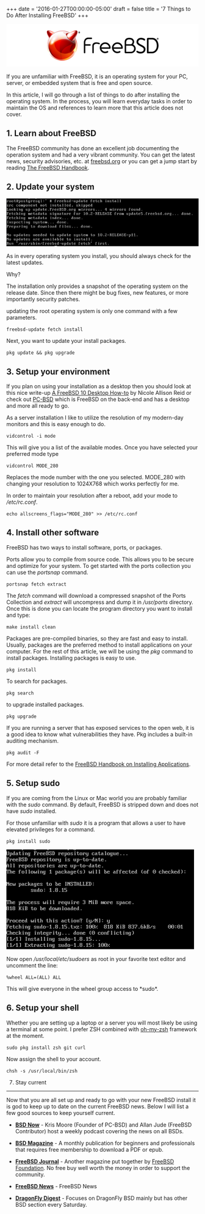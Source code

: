 +++
date = '2016-01-27T00:00:00-05:00'
draft = false
title = '7 Things to Do After Installing FreeBSD'
+++

[![FreeBSD](FREEBSD_Logo_Horiz_Pos_RGB.png)](/blog/post/7-things-to-do-after-installing-freebsd/)

If you are unfamiliar with FreeBSD, it is an operating system for your PC, server, or embedded system that is free and open source.

In this article, I will go through a list of things to do after installing the operating system. In the process, you will learn everyday tasks in order to maintain the OS and references to learn more that this article does not cover.

## 1. Learn about FreeBSD

The FreeBSD community has done an excellent job documenting the operation system and had a very vibrant community. You can get the latest news, security advisories, etc. at [freebsd.org](http://www.freebsd.org/) or you can get a jump start by reading [The FreeBSD Handbook](http://www.freebsd.org/doc/en_US.ISO8859-1/books/handbook/).

## 2. Update your system

![Install FreeBSD updates](installing_freebsd_update.png)

As in every operating system you install, you should always check for the latest updates.

Why?

The installation only provides a snapshot of the operating system on the release date. Since then there might be bug fixes, new features, or more importantly security patches.

updating the root operating system is only one command with a few parameters.

```
freebsd-update fetch install
```

Next, you want to update your install packages.

```
pkg update && pkg upgrade
```

## 3. Setup your environment

If you plan on using your installation as a desktop then you should look at this nice write-up [A FreeBSD 10 Desktop How-to](https://cooltrainer.org/a-freebsd-desktop-howto/) by Nicole Allison Reid or check out [PC-BSD](http://www.pcbsd.org/) which is FreeBSD on the back-end and has a desktop and more all ready to go.

As a server installation I like to utilize the resolution of my modern-day monitors and this is easy enough to do.

```
vidcontrol -i mode
```

This will give you a list of the available modes. Once you have selected your preferred mode type

```
vidcontrol MODE_280
```

Replaces the mode number with the one you selected. MODE_280 with changing your resolution to 1024X768 which works perfectly for me.

In order to maintain your resolution after a reboot, add your mode to */etc/rc.conf*.

```
echo allscreens_flags="MODE_280" >> /etc/rc.conf
```

## 4. Install other software

FreeBSD has two ways to install software, ports, or packages.

Ports allow you to compile from source code. This allows you to be secure and optimize for your system. To get started with the ports collection you can use the *portsnap* command.

```
portsnap fetch extract
```

The *fetch* command will download a compressed snapshot of the Ports Collection and *extract* will uncompress and dump it in */usr/ports* directory. Once this is done you can locate the program directory you want to install and type:

```
make install clean
```

Packages are pre-compiled binaries, so they are fast and easy to install. Usually, packages are the preferred method to install applications on your computer. For the rest of this article, we will be using the *pkg* command to install packages. Installing packages is easy to use.

```
pkg install
```

To search for packages.

```
pkg search
```

to upgrade installed packages.

```
pkg upgrade
```

If you are running a server that has exposed services to the open web, it is a good idea to know what vulnerabilities they have. Pkg includes a built-in auditing mechanism.

```
pkg audit -F
```

For more detail refer to the [FreeBSD Handbook on Installing Applications](https://www.freebsd.org/doc/handbook/ports.html).

## 5. Setup sudo

If you are coming from the Linux or Mac world you are probably familiar with the *sudo* command. By default, FreeBSD is stripped down and does not have *sudo* installed.

For those unfamiliar with *sudo* it is a program that allows a user to have elevated privileges for a command.

```
pkg install sudo
```

![Install sudo](installing_freebsd_install_sudo.png)

Now open */usr/local/etc/sudoers* as root in your favorite text editor and uncomment the line:

```
%wheel ALL=(ALL) ALL
```

This will give everyone in the wheel group access to \*sudo\*.

## 6. Setup your shell

Whether you are setting up a laptop or a server you will most likely be using a terminal at some point. I prefer ZSH combined with [oh-my-zsh](http://ohmyz.sh/) framework at the moment.

```
sudo pkg install zsh git curl
```

Now assign the shell to your account.

```
chsh -s /usr/local/bin/zsh
```

7. Stay current

----------------

Now that you are all set up and ready to go with your new FreeBSD install it is god to keep up to date on the current FreeBSD news. Below I will list a few good sources to keep yourself current.

- **[BSD Now](http://www.bsdnow.tv/)** - Kris Moore (Founder of PC-BSD) and Allan Jude (FreeBSD Contributor) host a weekly podcast covering the news on all BSDs.

- **[BSD Magazine](http://bsdmag.org)** - A monthly publication for beginners and professionals that requires free membership to download a PDF or epub.

- **[FreeBSD Journal](https://www.freebsdfoundation.org/journal)** - Another magazine put together by [FreeBSD Foundation](<https://www.freebsdfoundation.org/>). No free buy well worth the money in order to support the community.

- **[FreeBSD News](https://www.freebsdnews.com/)** - FreeBSD News

- **[DragonFly Digest](http://www.dragonflydigest.com/)** - Focuses on DragonFly BSD mainly but has other BSD section every Saturday.
